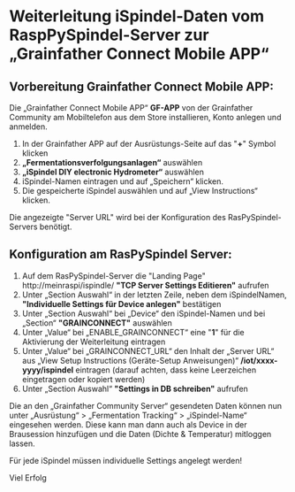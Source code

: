 # Weiterleitung iSpindel-Daten vom RaspPySpindel-Server zur „Grainfather Connect Mobile APP“ 

## Vorbereitung Grainfather Connect Mobile APP:
Die „Grainfather Connect Mobile APP“ **GF-APP** von der Grainfather Community am Mobiltelefon aus dem Store installieren, Konto anlegen und anmelden.

1. In der Grainfather APP auf der Ausrüstungs-Seite auf das "**+**" Symbol klicken
2. **„Fermentationsverfolgungsanlagen“** auswählen 
3. **„iSpindel DIY electronic Hydrometer“** auswählen
4. iSpindel-Namen eintragen und auf „Speichern“ klicken.
5. Die gespeicherte iSpindel auswählen und auf „View Instructions“ klicken.

Die angezeigte "Server URL" wird bei der Konfiguration des RasPySpindel-Servers benötigt.

## Konfiguration am RasPySpindel Server:
1.	Auf dem RasPySpindel-Server die "Landing Page" http://meinraspi/ispindle/  **"TCP Server Settings Editieren"** aufrufen
2.	Unter „Section Auswahl“ in der letzten Zeile, neben dem iSpindelNamen, **"Individuelle Settings für Device anlegen"** bestätigen
3.	Unter „Section Auswahl“ bei „Device“ den iSpindel-Namen und bei „Section“ **"GRAINCONNECT"** auswählen
4.	Unter „Value“ bei „ENABLE_GRAINCONNECT“ eine "**1**" für die Aktivierung der Weiterleitung eintragen
5.	Unter „Value“ bei „GRAINCONNECT_URL“ den Inhalt der „Server URL“ aus „View Setup Instructions (Geräte-Setup Anweisungen)“ **/iot/xxxx-yyyy/ispindel** eintragen (darauf achten, dass keine Leerzeichen eingetragen oder kopiert werden)
6.	Unter „Section Auswahl“ **"Settings in DB schreiben"** aufrufen

Die an den „Grainfather Community Server“ gesendeten Daten können nun unter „Ausrüstung“ > „Fermentation Tracking“ > „iSpindel-Name“ eingesehen werden.
Diese kann man dann auch als Device in der Brausession hinzufügen und die Daten (Dichte & Temperatur) mitloggen lassen.


Für jede iSpindel müssen individuelle Settings angelegt werden!

Viel Erfolg
